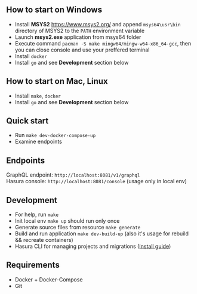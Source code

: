 ## How to start on Windows
* Install **MSYS2** https://www.msys2.org/ and append `msys64\usr\bin` directory of MSYS2 to the `PATH` environment variable
* Launch **msys2.exe** application from msys64 folder
* Execute command `pacman -S make mingw64/mingw-w64-x86_64-gcc`, then you can close console and use your preffered terminal
* Install `docker`
* Install `go` and see **Development** section below

## How to start on Mac, Linux
* Install `make`, `docker`
* Install `go` and see **Development** section below

## Quick start
* Run `make dev-docker-compose-up`
* Examine endpoints

## Endpoints
GraphQL endpoint: `http://localhost:8081/v1/graphql`  
Hasura console: `http://localhost:8081/console` (usage only in local env) 

## Development
* For help, run `make`
* Init local env `make up` should run only once
* Generate source files from resource `make generate`
* Build and run application `make dev-build-up` (also it's usage for rebuild && recreate containers)
* Hasura CLI for managing projects and migrations ([Install guide](https://docs.hasura.io/1.0/graphql/manual/hasura-cli/install-hasura-cli.html))

## Requirements
* Docker + Docker-Compose
* Git

